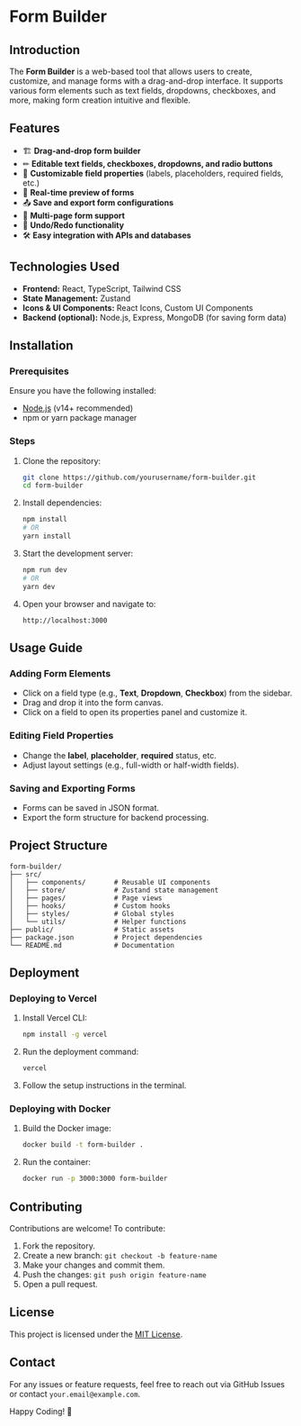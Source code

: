 # Form Builder

## Introduction
The **Form Builder** is a web-based tool that allows users to create, customize, and manage forms with a drag-and-drop interface. It supports various form elements such as text fields, dropdowns, checkboxes, and more, making form creation intuitive and flexible.

## Features
- 🏗 **Drag-and-drop form builder**
- ✏ **Editable text fields, checkboxes, dropdowns, and radio buttons**
- 🎨 **Customizable field properties** (labels, placeholders, required fields, etc.)
- 📌 **Real-time preview of forms**
- 📤 **Save and export form configurations**
- 📄 **Multi-page form support**
- 🔄 **Undo/Redo functionality**
- 🛠 **Easy integration with APIs and databases**

## Technologies Used
- **Frontend:** React, TypeScript, Tailwind CSS
- **State Management:** Zustand
- **Icons & UI Components:** React Icons, Custom UI Components
- **Backend (optional):** Node.js, Express, MongoDB (for saving form data)

## Installation
### Prerequisites
Ensure you have the following installed:
- [Node.js](https://nodejs.org/) (v14+ recommended)
- npm or yarn package manager

### Steps
1. Clone the repository:
   ```bash
   git clone https://github.com/yourusername/form-builder.git
   cd form-builder
   ```
2. Install dependencies:
   ```bash
   npm install
   # OR
   yarn install
   ```
3. Start the development server:
   ```bash
   npm run dev
   # OR
   yarn dev
   ```
4. Open your browser and navigate to:
   ```
   http://localhost:3000
   ```

## Usage Guide
### Adding Form Elements
- Click on a field type (e.g., **Text**, **Dropdown**, **Checkbox**) from the sidebar.
- Drag and drop it into the form canvas.
- Click on a field to open its properties panel and customize it.

### Editing Field Properties
- Change the **label**, **placeholder**, **required** status, etc.
- Adjust layout settings (e.g., full-width or half-width fields).

### Saving and Exporting Forms
- Forms can be saved in JSON format.
- Export the form structure for backend processing.

## Project Structure
```
form-builder/
├── src/
│   ├── components/       # Reusable UI components
│   ├── store/            # Zustand state management
│   ├── pages/            # Page views
│   ├── hooks/            # Custom hooks
│   ├── styles/           # Global styles
│   └── utils/            # Helper functions
├── public/               # Static assets
├── package.json          # Project dependencies
└── README.md             # Documentation
```

## Deployment
### Deploying to Vercel
1. Install Vercel CLI:
   ```bash
   npm install -g vercel
   ```
2. Run the deployment command:
   ```bash
   vercel
   ```
3. Follow the setup instructions in the terminal.

### Deploying with Docker
1. Build the Docker image:
   ```bash
   docker build -t form-builder .
   ```
2. Run the container:
   ```bash
   docker run -p 3000:3000 form-builder
   ```

## Contributing
Contributions are welcome! To contribute:
1. Fork the repository.
2. Create a new branch: `git checkout -b feature-name`
3. Make your changes and commit them.
4. Push the changes: `git push origin feature-name`
5. Open a pull request.

## License
This project is licensed under the [MIT License](LICENSE).

## Contact
For any issues or feature requests, feel free to reach out via GitHub Issues or contact `your.email@example.com`.

Happy Coding! 🚀
